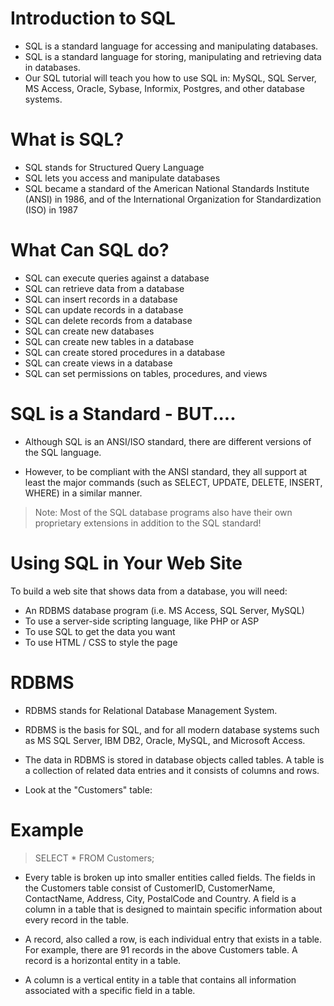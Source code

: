 # Introduction to SQL
* SQL is a standard language for accessing and manipulating databases.
* SQL is a standard language for storing, manipulating and retrieving data in databases.
* Our SQL tutorial will teach you how to use SQL in: MySQL, SQL Server, MS Access, Oracle, Sybase, Informix, Postgres, and other database systems.



# What is SQL?
* SQL stands for Structured Query Language
* SQL lets you access and manipulate databases
* SQL became a standard of the American National Standards Institute (ANSI) in 1986, and of the International Organization for Standardization (ISO) in 1987
# What Can SQL do?
* SQL can execute queries against a database
* SQL can retrieve data from a database
* SQL can insert records in a database
* SQL can update records in a database
* SQL can delete records from a database
* SQL can create new databases
* SQL can create new tables in a database
* SQL can create stored procedures in a database
* SQL can create views in a database
* SQL can set permissions on tables, procedures, and views
# SQL is a Standard - BUT....
* Although SQL is an ANSI/ISO standard, there are different versions of the SQL language.

* However, to be compliant with the ANSI standard, they all support at least the major commands (such as SELECT, UPDATE, DELETE, INSERT, WHERE) in a similar manner.

> Note: Most of the SQL database programs also have their own proprietary extensions in addition to the SQL standard!

# Using SQL in Your Web Site
To build a web site that shows data from a database, you will need:

* An RDBMS database program (i.e. MS Access, SQL Server, MySQL)
* To use a server-side scripting language, like PHP or ASP
* To use SQL to get the data you want
* To use HTML / CSS to style the page
# RDBMS
* RDBMS stands for Relational Database Management System.

* RDBMS is the basis for SQL, and for all modern database systems such as MS SQL Server, IBM DB2, Oracle, MySQL, and Microsoft Access.

* The data in RDBMS is stored in database objects called tables. A table is a collection of related data entries and it consists of columns and rows.

* Look at the "Customers" table:

# Example
> SELECT * FROM Customers;
* Every table is broken up into smaller entities called fields. The fields in the Customers table consist of CustomerID, CustomerName, ContactName, Address, City, PostalCode and Country. A field is a column in a table that is designed to maintain specific information about every record in the table.

* A record, also called a row, is each individual entry that exists in a table. For example, there are 91 records in the above Customers table. A record is a horizontal entity in a table.

* A column is a vertical entity in a table that contains all information associated with a specific field in a table.
